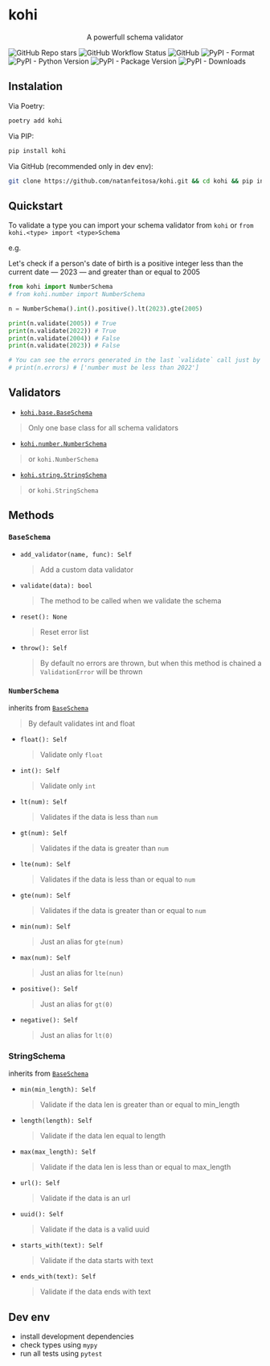 
# kohi

<p align="center">A powerfull schema validator</p>

![GitHub Repo stars](https://img.shields.io/github/stars/natanfeitosa/kohi)
![GitHub Workflow Status](https://img.shields.io/github/actions/workflow/status/natanfeitosa/kohi/pytest.yml?label=Pytest&logo=github)
![GitHub](https://img.shields.io/github/license/natanfeitosa/kohi)
![PyPI - Format](https://img.shields.io/pypi/format/kohi)
![PyPI - Python Version](https://img.shields.io/pypi/pyversions/kohi)
![PyPI - Package Version](https://img.shields.io/pypi/v/kohi)
![PyPI - Downloads](https://img.shields.io/pypi/dm/kohi)

## Instalation

Via Poetry:
```sh
poetry add kohi
```

Via PIP:
```sh
pip install kohi
```

Via GitHub (recommended only in dev env):
```sh
git clone https://github.com/natanfeitosa/kohi.git && cd kohi && pip install .
```

## Quickstart

To validate a type you can import your schema validator from `kohi` or `from kohi.<type> import <type>Schema`

e.g.

Let's check if a person's date of birth is a positive integer less than the current date — 2023 — and greater than or equal to 2005

```python
from kohi import NumberSchema
# from kohi.number import NumberSchema

n = NumberSchema().int().positive().lt(2023).gte(2005)

print(n.validate(2005)) # True
print(n.validate(2022)) # True
print(n.validate(2004)) # False
print(n.validate(2023)) # False

# You can see the errors generated in the last `validate` call just by accessing the `errors` property
# print(n.errors) # ['number must be less than 2022']
```

## Validators

* [`kohi.base.BaseSchema`](#baseschema)
> Only one base class for all schema validators
* [`kohi.number.NumberSchema`](#numberschema)
> or `kohi.NumberSchema`
* [`kohi.string.StringSchema`](#stringschema)
> or `kohi.StringSchema`

## Methods

### `BaseSchema`
* `add_validator(name, func): Self`
  > Add a custom data validator
* `validate(data): bool`
  > The method to be called when we validate the schema
* `reset(): None`
  > Reset error list
* `throw(): Self`
  > By default no errors are thrown, but when this method is chained a `ValidationError` will be thrown

### `NumberSchema`
inherits from [`BaseSchema`](#baseschema)
> By default validates int and float 

* `float(): Self`
  > Validate only `float`
* `int(): Self`
  > Validate only `int`
* `lt(num): Self`
  > Validates if the data is less than `num`
* `gt(num): Self`
  > Validates if the data is greater than `num`
* `lte(num): Self`
  > Validates if the data is less than or equal to `num`
* `gte(num): Self`
  > Validates if the data is greater than or equal to `num`
* `min(num): Self`
  > Just an alias for `gte(num)`
* `max(num): Self`
  > Just an alias for `lte(nun)`
* `positive(): Self`
  > Just an alias for `gt(0)`
* `negative(): Self`
  > Just an alias for `lt(0)`

### StringSchema
inherits from [`BaseSchema`](#baseschema)

* `min(min_length): Self`
  > Validate if the data len is greater than or equal to min_length
* `length(length): Self`
  > Validate if the data len equal to length
* `max(max_length): Self`
  > Validate if the data len is less than or equal to max_length
* `url(): Self`
  > Validate if the data is an url
* `uuid(): Self`
  > Validate if the data is a valid uuid
* `starts_with(text): Self`
  > Validate if the data starts with text
* `ends_with(text): Self`
  > Validate if the data ends with text

## Dev env

* install development dependencies
* check types using `mypy`
* run all tests using `pytest`
